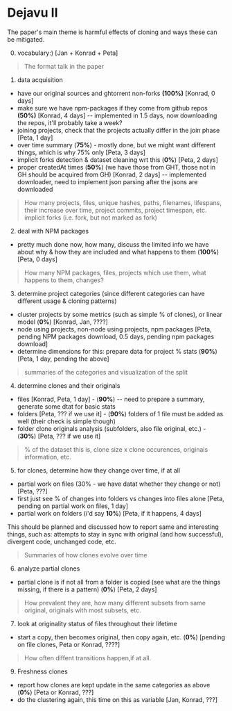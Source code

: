 # Dejavu II

The paper's main theme is harmful effects of cloning and ways these can be mitigated. 

0) vocabulary:) [Jan + Konrad + Peta]

> The format talk in the paper

1) data acquisition

- have our original sources and ghtorrent non-forks **(100%)** [Konrad, 0 days]
- make sure we have npm-packages if they come from github repos **(50%)** [Konrad, 4 days] -- implemented in 1.5 days, now downloading the repos, it'll probably take a week?
- joining projects, check that the projects actually differ in the join phase [Peta, 1 day] 
- over time summary (**75%**) - mostly done, but we might want different things, which is why 75% only [Peta, 3 days]
- implicit forks detection & dataset cleaning wrt this (**0%**) [Peta, 2 days]
- proper createdAt times (**50%**) (we have those from GHT, those not in GH should be acquired from GH) [Konrad, 2 days] -- implemented downloader, need to implement json parsing after the jsons are downloaded

> How many projects, files, unique hashes, paths, filenames, lifespans, their increase over time, project commits, project timespan, etc.
> implicit forks (i.e. fork, but not marked as fork)

2) deal with NPM packages

- pretty much done now, how many, discuss the limited info we have about why & how they are included and what happens to them (**100%**) [Peta, 0 days]

> How many NPM packages, files, projects which use them, what happens to them, changes? 

3) determine project categories (since different categories can have different usage & cloning patterns)

- cluster projects by some metrics (such as simple % of clones), or linear model  (**0%**) [Konrad, Jan, ????]
- node using projects, non-node using projects, npm packages [Peta, pending NPM packages download, 0.5 days, pending npm packages download]
- determine dimensions for this: prepare data for project % stats (**90%**) [Peta, 1 day, pending the above] 

> summaries of the categories and visualization of the split

4) determine clones and their originals

- files [Konrad, Peta, 1 day] - (**90%**) -- need to prepare a summary, generate some dtat for basic stats
- folders [Peta, ??? if we use it] - (**90%**) folders of 1 file must be added as well (their check is simple though)
- folder clone originals analysis (subfolders, also file original, etc.) - (**30%**) [Peta, ??? if we use it]

> % of the dataset this is, clone size x clone occurences, originals information, etc. 

5) for clones, determine how they change over time, if at all

- partial work on files (30% - we have datat whether they change or not) [Peta, ???]
- first just see % of changes into folders vs changes into files alone [Peta, pending on partial work on files, 1 day]
- partial work on folders (i'd say **10%**) [Peta, if it happens, 4 days]

This should be planned and discussed how to report same and interesting things, such as: attempts to stay in sync with original (and how successful), divergent code, unchanged code, etc.

> Summaries of how clones evolve over time

6) analyze partial clones

- partial clone is if not all from a folder is copied (see what are the things missing, if there is a pattern) (**0%**) [Peta, 2 days]

> How prevalent they are, how many different subsets from same original, originals with most subsets, etc. 

7) look at originality status of files throughout their lifetime

- start a copy, then becomes original, then copy again, etc. (**0%**) [pending on file clones, Peta or Konrad, ????]

> How often diffent transitions happen,if at all. 

9) Freshness clones

- report how clones are kept update in the same categories as above (**0%**) [Peta or Konrad, ???]
- do the clustering again, this time on this as variable [Jan, Konrad, ???]




